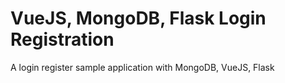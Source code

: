 # VueJS, MongoDB, Flask Login Registration
A login register sample application with MongoDB, VueJS, Flask
